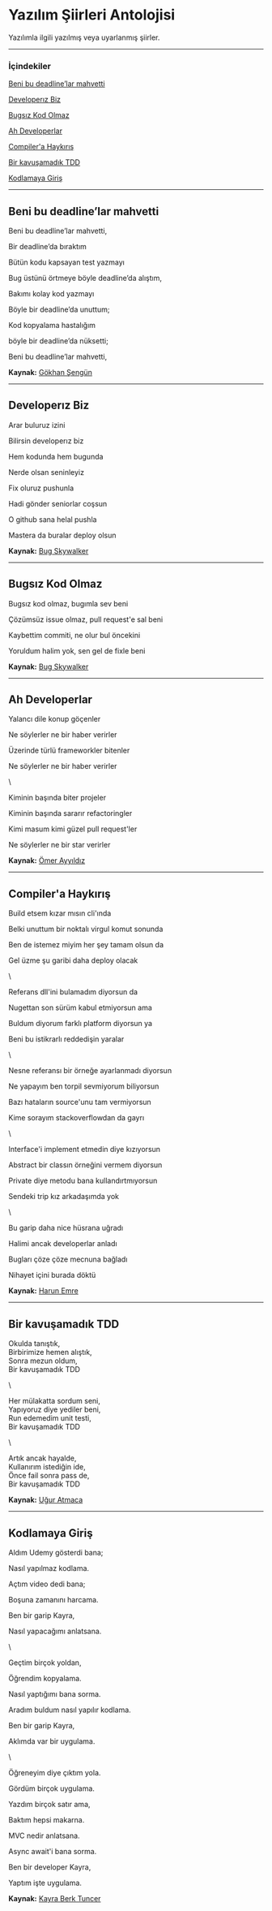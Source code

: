 # Yazılım Şiirleri Antolojisi
Yazılımla ilgili yazılmış veya uyarlanmış şiirler.

---

### İçindekiler

[Beni bu deadline’lar mahvetti](#beni-bu-deadlinelar-mahvetti)

[Developerız Biz](#developerız-biz)

[Bugsız Kod Olmaz](#bugsız-kod-olmaz)

[Ah Developerlar](#ah-developerlar)

[Compiler'a Haykırış](#compilera-haykırış)

[Bir kavuşamadık TDD](#bir-kavuşamadık-tdd)

[Kodlamaya Giriş](#kodlamaya-giriş)

---



## Beni bu deadline’lar mahvetti

Beni bu deadline’lar mahvetti,

Bir deadline’da bıraktım

Bütün kodu kapsayan test yazmayı

Bug üstünü örtmeye böyle deadline’da alıştım,

Bakımı kolay kod yazmayı

Böyle bir deadline’da unuttum;

Kod kopyalama hastalığım

böyle bir deadline’da nüksetti;

Beni bu deadline’lar mahvetti,


**Kaynak:** [Gökhan Şengün](https://twitter.com/gokhansengun/status/990327250254991360?s=20)

---

## Developerız Biz

Arar buluruz izini

Bilirsin developerız biz

Hem kodunda hem bugunda 

Nerde olsan seninleyiz

Fix oluruz pushunla

Hadi gönder seniorlar coşsun

O github sana helal pushla

Mastera da buralar deploy olsun

**Kaynak:** [Bug Skywalker](https://twitter.com/yazilimci_adam/status/1344347226139729923)

---

## Bugsız Kod Olmaz

Bugsız kod olmaz, bugımla sev beni

Çözümsüz issue olmaz, pull request'e sal beni

Kaybettim commiti, ne olur bul öncekini

Yoruldum halim yok, sen gel de fixle beni

**Kaynak:** [Bug Skywalker](https://twitter.com/yazilimci_adam/status/1327925228907991045)

---

## Ah Developerlar

Yalancı dile konup göçenler

Ne söylerler ne bir haber verirler

Üzerinde türlü frameworkler bitenler

Ne söylerler ne bir haber verirler

 
 \
 

Kiminin başında biter projeler

Kiminin başında sararır refactoringler

Kimi masum kimi güzel pull request'ler

Ne söylerler ne bir star verirler

**Kaynak:** [Ömer Ayyıldız](https://twitter.com/omerayyildiz101/status/1346133876603826179?s=21)

---

## Compiler'a Haykırış

Build etsem kızar mısın cli'ında

Belki unuttum bir noktalı virgul komut sonunda

Ben de istemez miyim her şey tamam olsun da

Gel üzme şu garibi daha deploy olacak


\

Referans dll'ini bulamadım diyorsun da

Nugettan son sürüm kabul etmiyorsun ama

Buldum diyorum farklı platform diyorsun ya

Beni bu istikrarlı reddedişin yaralar



\


Nesne referansı bir örneğe ayarlanmadı diyorsun

Ne yapayım ben torpil sevmiyorum biliyorsun

Bazı hataların source'unu tam vermiyorsun

Kime sorayım stackoverflowdan da gayrı



\


Interface'i implement etmedin diye kızıyorsun

Abstract bir classın örneğini vermem diyorsun

Private diye metodu bana kullandırtmıyorsun

Sendeki trip kız arkadaşımda yok



\


Bu garip daha nice hüsrana uğradı

Halimi ancak developerlar anladı

Bugları çöze çöze mecnuna bağladı

Nihayet içini burada döktü

**Kaynak:** [Harun Emre](https://www.instagram.com/harunemre20/)

---

## Bir kavuşamadık TDD

Okulda tanıştık,  
Birbirimize hemen alıştık,  
Sonra mezun oldum,  
Bir kavuşamadık TDD  

\

Her mülakatta sordum seni,  
Yapıyoruz diye yediler beni,  
Run edemedim unit testi,  
Bir kavuşamadık TDD  

\

Artık ancak hayalde,  
Kullanırım istediğin ide,  
Önce fail sonra pass de,  
Bir kavuşamadık TDD  

**Kaynak:** [Uğur Atmaca](https://twitter.com/uguratm)

---

## Kodlamaya Giriş

Aldım Udemy gösterdi bana;

Nasıl yapılmaz kodlama.

Açtım video dedi bana;

Boşuna zamanını harcama.

Ben bir garip Kayra,

Nasıl yapacağımı anlatsana.

\

Geçtim birçok yoldan,

Öğrendim kopyalama.

Nasıl yaptığımı bana sorma.

Aradım buldum nasıl yapılır kodlama.

Ben bir garip Kayra,

Aklımda var bir uygulama.

\

Öğreneyim diye çıktım yola.

Gördüm birçok uygulama.

Yazdım birçok satır ama,

Baktım hepsi makarna.

MVC nedir anlatsana.

Async await'i bana sorma.

Ben bir developer Kayra,

Yaptım işte uygulama.

**Kaynak:** [Kayra Berk Tuncer](https://twitter.com/kayraberktuncer)
